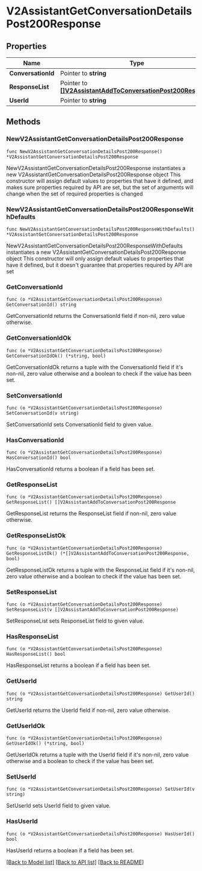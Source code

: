 # V2AssistantGetConversationDetailsPost200Response

## Properties

Name | Type | Description | Notes
------------ | ------------- | ------------- | -------------
**ConversationId** | Pointer to **string** |  | [optional] 
**ResponseList** | Pointer to [**[]V2AssistantAddToConversationPost200Response**](V2AssistantAddToConversationPost200Response.md) |  | [optional] 
**UserId** | Pointer to **string** |  | [optional] 

## Methods

### NewV2AssistantGetConversationDetailsPost200Response

`func NewV2AssistantGetConversationDetailsPost200Response() *V2AssistantGetConversationDetailsPost200Response`

NewV2AssistantGetConversationDetailsPost200Response instantiates a new V2AssistantGetConversationDetailsPost200Response object
This constructor will assign default values to properties that have it defined,
and makes sure properties required by API are set, but the set of arguments
will change when the set of required properties is changed

### NewV2AssistantGetConversationDetailsPost200ResponseWithDefaults

`func NewV2AssistantGetConversationDetailsPost200ResponseWithDefaults() *V2AssistantGetConversationDetailsPost200Response`

NewV2AssistantGetConversationDetailsPost200ResponseWithDefaults instantiates a new V2AssistantGetConversationDetailsPost200Response object
This constructor will only assign default values to properties that have it defined,
but it doesn't guarantee that properties required by API are set

### GetConversationId

`func (o *V2AssistantGetConversationDetailsPost200Response) GetConversationId() string`

GetConversationId returns the ConversationId field if non-nil, zero value otherwise.

### GetConversationIdOk

`func (o *V2AssistantGetConversationDetailsPost200Response) GetConversationIdOk() (*string, bool)`

GetConversationIdOk returns a tuple with the ConversationId field if it's non-nil, zero value otherwise
and a boolean to check if the value has been set.

### SetConversationId

`func (o *V2AssistantGetConversationDetailsPost200Response) SetConversationId(v string)`

SetConversationId sets ConversationId field to given value.

### HasConversationId

`func (o *V2AssistantGetConversationDetailsPost200Response) HasConversationId() bool`

HasConversationId returns a boolean if a field has been set.

### GetResponseList

`func (o *V2AssistantGetConversationDetailsPost200Response) GetResponseList() []V2AssistantAddToConversationPost200Response`

GetResponseList returns the ResponseList field if non-nil, zero value otherwise.

### GetResponseListOk

`func (o *V2AssistantGetConversationDetailsPost200Response) GetResponseListOk() (*[]V2AssistantAddToConversationPost200Response, bool)`

GetResponseListOk returns a tuple with the ResponseList field if it's non-nil, zero value otherwise
and a boolean to check if the value has been set.

### SetResponseList

`func (o *V2AssistantGetConversationDetailsPost200Response) SetResponseList(v []V2AssistantAddToConversationPost200Response)`

SetResponseList sets ResponseList field to given value.

### HasResponseList

`func (o *V2AssistantGetConversationDetailsPost200Response) HasResponseList() bool`

HasResponseList returns a boolean if a field has been set.

### GetUserId

`func (o *V2AssistantGetConversationDetailsPost200Response) GetUserId() string`

GetUserId returns the UserId field if non-nil, zero value otherwise.

### GetUserIdOk

`func (o *V2AssistantGetConversationDetailsPost200Response) GetUserIdOk() (*string, bool)`

GetUserIdOk returns a tuple with the UserId field if it's non-nil, zero value otherwise
and a boolean to check if the value has been set.

### SetUserId

`func (o *V2AssistantGetConversationDetailsPost200Response) SetUserId(v string)`

SetUserId sets UserId field to given value.

### HasUserId

`func (o *V2AssistantGetConversationDetailsPost200Response) HasUserId() bool`

HasUserId returns a boolean if a field has been set.


[[Back to Model list]](../README.md#documentation-for-models) [[Back to API list]](../README.md#documentation-for-api-endpoints) [[Back to README]](../README.md)


